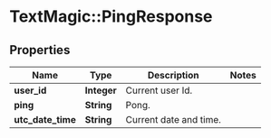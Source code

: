 # TextMagic::PingResponse

## Properties
Name | Type | Description | Notes
------------ | ------------- | ------------- | -------------
**user_id** | **Integer** | Current user Id. | 
**ping** | **String** | Pong. | 
**utc_date_time** | **String** | Current date and time. | 


